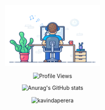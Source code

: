 
<!--
**kavindaperera/kavindaperera** is a ✨ _special_ ✨ repository because its `README.md` (this file) appears on your GitHub profile.

Here are some ideas to get you started:

- 🔭 I’m currently working on ...
- 🌱 I’m currently learning ...
- 👯 I’m looking to collaborate on ...
- 🤔 I’m looking for help with ...
- 💬 Ask me about ...
- 📫 How to reach me: ...
- 😄 Pronouns: ...
- ⚡ Fun fact: ...
-->

<div align="center" width="50">

  <img src="https://github.com/kavindaperera/kavindaperera/blob/main/images/dev-working_rounded.gif" data-canonical src="https://github.com/kavindaperera/kavindaperera/blob/main/images/dev-working_rounded.gif" width="250" height="160" />
  
  ![Profile Views](https://komarev.com/ghpvc/?username=kavindaperera&color=blue)
  
  ![Anurag's GitHub stats](https://github-readme-stats.vercel.app/api?username=kavindaperera&show_icons=true&count_private=true&hide=contribs)

  <p><img align="center" src="https://github-readme-streak-stats.herokuapp.com/?user=kavindaperera" alt="kavindaperera"/></p>   

</div>
